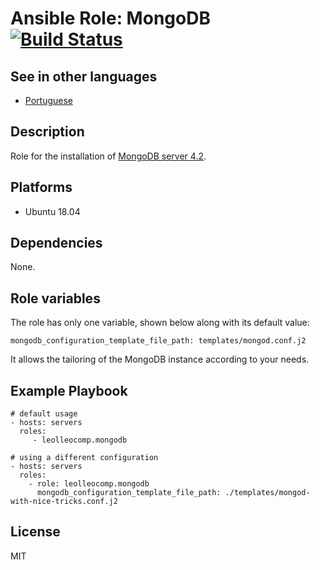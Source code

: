 Ansible Role: MongoDB [![Build Status](https://travis-ci.com/leolleocomp/ansible-role-mongodb.svg?branch=master)](https://travis-ci.com/leolleocomp/ansible-role-mongodb)
=========

See in other languages
------------
- [Portuguese](README.md)

Description
------------

Role for the installation of [MongoDB server 4.2](https://docs.mongodb.com/manual/).

Platforms
------------

- Ubuntu 18.04

Dependencies
------------

None.

Role variables
--------------

The role has only one variable, shown below along with its default value:

    mongodb_configuration_template_file_path: templates/mongod.conf.j2

It allows the tailoring of the MongoDB instance according to your needs.

Example Playbook
----------------

    # default usage
    - hosts: servers
      roles:
         - leolleocomp.mongodb

    # using a different configuration
    - hosts: servers
      roles:
        - role: leolleocomp.mongodb
          mongodb_configuration_template_file_path: ./templates/mongod-with-nice-tricks.conf.j2

License
-------

MIT
